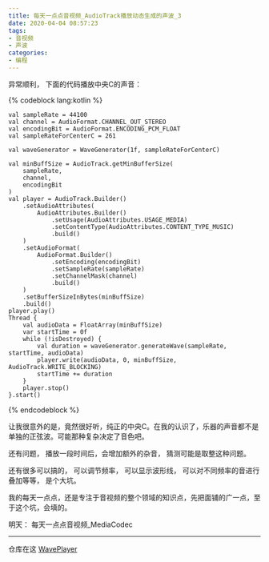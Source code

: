```yaml
---
title: 每天一点点音视频_AudioTrack播放动态生成的声波_3
date: 2020-04-04 08:57:23
tags:
- 音视频
- 声波
categories:
- 编程
---
```


异常顺利， 下面的代码播放中央C的声音：

{% codeblock lang:kotlin %}

    val sampleRate = 44100
    val channel = AudioFormat.CHANNEL_OUT_STEREO
    val encodingBit = AudioFormat.ENCODING_PCM_FLOAT
    val sampleRateForCenterC = 261

    val waveGenerator = WaveGenerator(1f, sampleRateForCenterC)

    val minBuffSize = AudioTrack.getMinBufferSize(
        sampleRate,
        channel,
        encodingBit
    )
    val player = AudioTrack.Builder()
        .setAudioAttributes(
            AudioAttributes.Builder()
                .setUsage(AudioAttributes.USAGE_MEDIA)
                .setContentType(AudioAttributes.CONTENT_TYPE_MUSIC)
                .build()
        )
        .setAudioFormat(
            AudioFormat.Builder()
                .setEncoding(encodingBit)
                .setSampleRate(sampleRate)
                .setChannelMask(channel)
                .build()
        )
        .setBufferSizeInBytes(minBuffSize)
        .build()
    player.play()
    Thread {
        val audioData = FloatArray(minBuffSize)
        var startTime = 0f
        while (!isDestroyed) {
            val duration = waveGenerator.generateWave(sampleRate, startTime, audioData)
            player.write(audioData, 0, minBuffSize, AudioTrack.WRITE_BLOCKING)
            startTime += duration
        }
        player.stop()
    }.start()

{% endcodeblock %}

让我很意外的是，竟然很好听，纯正的中央C。在我的认识了，乐器的声音都不是单独的正弦波。可能那种复杂决定了音色吧。

还有问题， 播放一段时间后，会增加额外的杂音， 猜测可能是取整这种问题。

还有很多可以搞的， 可以调节频率， 可以显示波形线， 可以对不同频率的音进行叠加等等， 是个大坑。

我的每天一点点，还是专注于音视频的整个领域的知识点，先把面铺的广一点，至于这个坑，会填的。

明天： 每天一点点音视频_MediaCodec

---
仓库在这 [WavePlayer](https://github.com/jinguoliang/WavePlayer)


